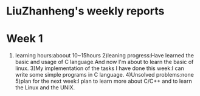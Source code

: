 # LiuZhanheng's weekly reports
# Week 1
1) learning hours:aboout 10~15hours
2)leaning progress:Have learned the basic and usage of C language.And now I'm about to learn the basic of linux.
3)My  implementation of the tasks I have done this week:I can write some simple programs in C language.
4)Unsolved problems:none
5)plan for the next week:I plan to learn more about C/C++ and to learn the Linux and the UNIX.
